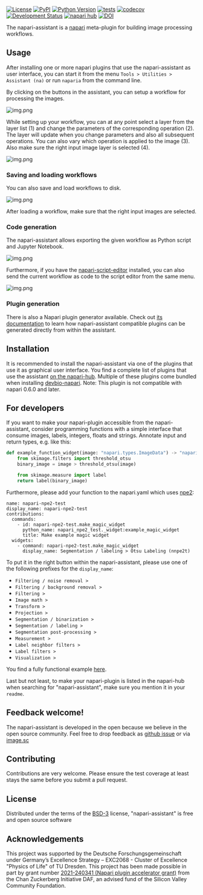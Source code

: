 [![License](https://img.shields.io/pypi/l/napari-assistant.svg?color=green)](https://github.com/haesleinhuepf/napari-assistant/raw/master/LICENSE)
[![PyPI](https://img.shields.io/pypi/v/napari-assistant.svg?color=green)](https://pypi.org/project/napari-assistant)
[![Python Version](https://img.shields.io/pypi/pyversions/napari-assistant.svg?color=green)](https://python.org)
[![tests](https://github.com/haesleinhuepf/napari-assistant/workflows/tests/badge.svg)](https://github.com/haesleinhuepf/napari-assistant/actions)
[![codecov](https://codecov.io/gh/haesleinhuepf/napari-assistant/branch/master/graph/badge.svg)](https://codecov.io/gh/haesleinhuepf/napari-assistant)
[![Development Status](https://img.shields.io/pypi/status/napari-assistant.svg)](https://en.wikipedia.org/wiki/Software_release_life_cycle#Alpha)
[![napari hub](https://img.shields.io/endpoint?url=https://api.napari-hub.org/shields/napari-assistant)](https://napari-hub.org/plugins/napari-assistant)
[![DOI](https://zenodo.org/badge/463875112.svg)](https://zenodo.org/badge/latestdoi/463875112)


The napari-assistant is a [napari](https://github.com/napari/napari) meta-plugin for building image processing workflows. 

## Usage

After installing one or more napari plugins that use the napari-assistant as user interface, you can start it from the 
menu `Tools > Utilities > Assistant (na)` or run `naparia` from the command line. 

By clicking on the buttons in the assistant, you can setup a workflow for processing the images.

![img.png](https://github.com/haesleinhuepf/napari-assistant/raw/main/docs/napari-assistant-screenshot.png)

While setting up your workflow, you can at any point select a layer from the layer list (1) and change the parameters of
the corresponding operation (2). The layer will update when you change parameters and also all subsequent operations. 
You can also vary which operation is applied to the image (3). Also make sure the right input image layer is selected (4).

![img.png](https://github.com/haesleinhuepf/napari-assistant/raw/main/docs/design_workflows.png)

### Saving and loading workflows

You can also save and load workflows to disk. 

![img.png](https://github.com/haesleinhuepf/napari-assistant/raw/main/docs/save_and_load.png)

After loading a workflow, make sure that the right input images are selected.

### Code generation

The napari-assistant allows exporting the given workflow as Python script and Jupyter Notebook. 

![img.png](https://github.com/haesleinhuepf/napari-assistant/raw/main/docs/code_generator.png)

Furthermore, if you have the [napari-script-editor](https://www.napari-hub.org/plugins/napari-script-editor) installed,
you can also send the current workflow as code to the script editor from the same menu.

![img.png](https://github.com/haesleinhuepf/napari-assistant/raw/main/docs/napari_script_editor.png)

### Plugin generation

There is also a Napari plugin generator available. Check out [its documentation](https://github.com/haesleinhuepf/napari-assistant-plugin-generator) to learn how napari-assistant compatible plugins can be generated directly from within the assistant.

## Installation

It is recommended to install the napari-assistant via one of the plugins that use it as graphical user interface.
You find a complete list of plugins that use the assistant [on the napari-hub](https://www.napari-hub.org/?search=napari-assistant&sort=relevance).
Multiple of these plugins come bundled when installing [devbio-napari](https://www.napari-hub.org/plugins/devbio-napari).
Note: This plugin is not compatible with napari 0.6.0 and later.

## For developers

If you want to make your napari-plugin accessible from the napari-assistant, consider programming functions with a simple 
interface that consume images, labels, integers, floats and strings. Annotate input and return types, e.g. like this:
```python
def example_function_widget(image: "napari.types.ImageData") -> "napari.types.LabelsData":
    from skimage.filters import threshold_otsu
    binary_image = image > threshold_otsu(image)

    from skimage.measure import label
    return label(binary_image)
```

Furthermore, please add your function to the napari.yaml which uses [npe2](https://github.com/napari/npe2):
```
name: napari-npe2-test
display_name: napari-npe2-test
contributions:
  commands: 
    - id: napari-npe2-test.make_magic_widget
      python_name: napari_npe2_test._widget:example_magic_widget
      title: Make example magic widget
  widgets:
    - command: napari-npe2-test.make_magic_widget
      display_name: Segmentation / labeling > Otsu Labeling (nnpe2t)
```

To put it in the right button within the napari-assistant, please use one of the following prefixes for the `display_name`:
* `Filtering / noise removal > `
* `Filtering / background removal > `
* `Filtering > `
* `Image math > `
* `Transform > `
* `Projection > `
* `Segmentation / binarization > `
* `Segmentation / labeling > `
* `Segmentation post-processing > `
* `Measurement > `
* `Label neighbor filters > `
* `Label filters > `
* `Visualization > `

You find a fully functional example [here](https://github.com/haesleinhuepf/napari-npe2-test).

Last but not least, to make your napari-plugin is listed in the napari-hub when searching for "napari-assistant", make sure
you mention it in your `readme`.

## Feedback welcome!

The napari-assistant is developed in the open because we believe in the open source community. Feel free to drop feedback as [github issue](https://github.com/haesleinhuepf/napari-assistant/issues) or via [image.sc](https://image.sc)

## Contributing

Contributions are very welcome. Please ensure
the test coverage at least stays the same before you submit a pull request.

## License

Distributed under the terms of the [BSD-3] license,
"napari-assistant" is free and open source software

## Acknowledgements
This project was supported by the Deutsche Forschungsgemeinschaft under Germany’s Excellence Strategy – EXC2068 - Cluster of Excellence "Physics of Life" of TU Dresden. 
This project has been made possible in part by grant number [2021-240341 (Napari plugin accelerator grant)](https://chanzuckerberg.com/science/programs-resources/imaging/napari/improving-image-processing/) from the Chan Zuckerberg Initiative DAF, an advised fund of the Silicon Valley Community Foundation.

[BSD-3]: http://opensource.org/licenses/BSD-3-Clause

